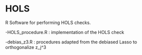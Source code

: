 # HOLS
R Software for performing HOLS checks.

-HOLS_procedure.R : implementation of the HOLS check

-debias_z3.R : procedures adapted from the debiased Lasso to orthogonalize z_j^3


